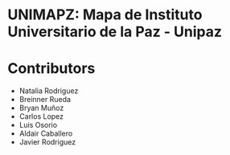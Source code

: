 # UNIMAPZ: Mapa de Instituto Universitario de la Paz - Unipaz

# Contributors

- Natalia Rodriguez
- Breinner Rueda
- Bryan Muñoz
- Carlos Lopez
- Luis Osorio
- Aldair Caballero
- Javier Rodriguez
